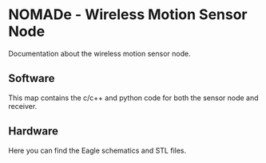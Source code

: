 # NOMADe - Wireless Motion Sensor Node
 Documentation about the wireless motion sensor node.

## Software
 This map contains the c/c++ and python code for both the sensor node and receiver.
 
## Hardware
 Here you can find the Eagle schematics and STL files.
